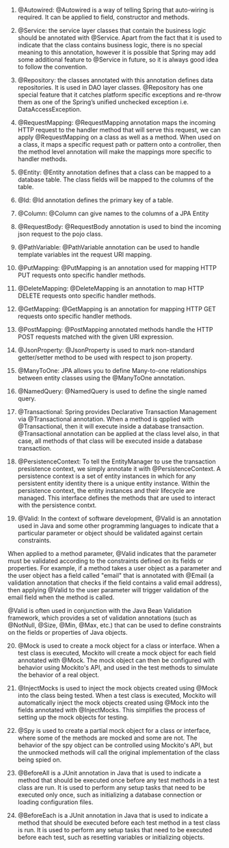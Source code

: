 1. @Autowired: @Autowired is a way of telling Spring that auto-wiring is required. It can be applied to field, constructor and methods.   

2. @Service: the service layer classes that contain the business logic should be annotated with @Service. Apart from the fact that it is used to indicate that the class contains business logic, there is no special meaning to this annotation, however it is possible that Spring may add some additional feature to @Service in future, so it is always good idea to follow the convention.   

3. @Repository: the classes annotated with this annotation defines data repositories. It is used in DAO layer classes. @Repository has one special feature that it catches platform specific exceptions and re-throw them as one of the Spring’s unified unchecked exception i.e. DataAccessException.

4. @RequestMapping: @RequestMapping annotation maps the incoming HTTP request to the handler method that will serve this request, we can apply @RequestMapping on a class as well as a method. When used on a class, it maps a specific request path or pattern onto a controller, then the method level annotation will make the mappings more specific to handler methods.   

5. @Entity: @Entity annotation defines that a class can be mapped to a database table. The class fields will be mapped to the columns of the table.    

6. @Id: @Id annotation defines the primary key of a table.   

7. @Column: @Column can give names to the columns of a JPA Entity    

8. @RequestBody: @RequestBody annotation is used to bind the incoming json request to the pojo class.     

9. @PathVariable: @PathVariable annotation can be used to handle template variables int the request URI mapping.     

10. @PutMapping: @PutMapping is an annotation used for mapping HTTP PUT requests onto specific handler methods.    

11. @DeleteMapping: @DeleteMapping is an annotation to map HTTP DELETE requests onto specific handler methods.    

12. @GetMapping: @GetMapping is an annotation for mapping HTTP GET requests onto specific handler methods.     

13. @PostMapping: @PostMapping annotated methods handle the HTTP POST requests matched with the given URI expression.     

14. @JsonProperty: @JsonProperty is used to mark non-standard getter/setter method to be used with respect to json property.     

15. @ManyToOne: JPA allows you to define Many-to-one relationships between entity classes using the @ManyToOne annotation.     

16. @NamedQuery: @NamedQuery is used to define the single named query.      

17. @Transactional: Spring provides Declarative Transaction Management via @Transactional annotation. When a method is qpplied with @Transactional, then it will execute inside a database transaction. @Transactional annotation can be applied at the class level also, in that case, all methods of that class will be executed inside a database transaction.     

18. @PersistenceContext: To tell the EntityManager to use the transaction presistence context, we simply annotate it with @PersistenceContext. A persistence context is a set of entity instances in which for any persistent entity identity there is a unique entity instance. Within the persistence context, the entity instances and their lifecycle are managed. This interface defines the methods that are used to interact with the persistence contxt.     

19. @Valid: In the context of software development, @Valid is an annotation used in Java and some other programming languages to indicate that a particular parameter or object should be validated against certain constraints.    

When applied to a method parameter, @Valid indicates that the parameter must be validated according to the constraints defined on its fields or properties. For example, if a method takes a user object as a parameter and the user object has a field called "email" that is annotated with @Email (a validation annotation that checks if the field contains a valid email address), then applying @Valid to the user parameter will trigger validation of the email field when the method is called.    

@Valid is often used in conjunction with the Java Bean Validation framework, which provides a set of validation annotations (such as @NotNull, @Size, @Min, @Max, etc.) that can be used to define constraints on the fields or properties of Java objects.     

20. @Mock is used to create a mock object for a class or interface. When a test class is executed, Mockito will create a mock object for each field annotated with @Mock. The mock object can then be configured with behavior using Mockito's API, and used in the test methods to simulate the behavior of a real object.    

21. @InjectMocks is used to inject the mock objects created using @Mock into the class being tested. When a test class is executed, Mockito will automatically inject the mock objects created using @Mock into the fields annotated with @InjectMocks. This simplifies the process of setting up the mock objects for testing.     

22. @Spy is used to create a partial mock object for a class or interface, where some of the methods are mocked and some are not. The behavior of the spy object can be controlled using Mockito's API, but the unmocked methods will call the original implementation of the class being spied on.

23. @BeforeAll is a JUnit annotation in Java that is used to indicate a method that should be executed once before any test methods in a test class are run. It is used to perform any setup tasks that need to be executed only once, such as initializing a database connection or loading configuration files.     

24. @BeforeEach is a JUnit annotation in Java that is used to indicate a method that should be executed before each test method in a test class is run. It is used to perform any setup tasks that need to be executed before each test, such as resetting variables or initializing objects.     
